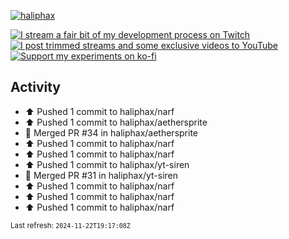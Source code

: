 [![haliphax](https://pbs.twimg.com/profile_banners/458808076/1545597092/1500x500)](https://haliphax.dev)

[![I stream a fair bit of my development process on Twitch](https://img.shields.io/twitch/status/haliphax?logo=twitch&style=for-the-badge)](https://twitch.tv/haliphax) &nbsp; [![I post trimmed streams and some exclusive videos to YouTube](https://img.shields.io/badge/youtube-watch-f00?logo=youtube&style=for-the-badge)](https://youtube.com/haliphaxyt) &nbsp; [![Support my experiments on ko-fi](https://img.shields.io/badge/kofi-support-ff5e5b?logo=ko-fi&style=for-the-badge)](https://ko-fi.com/haliphax)

## Activity

* ⬆️ Pushed 1 commit to haliphax/narf
* ⬆️ Pushed 1 commit to haliphax/aethersprite
* 🎉 Merged PR #34 in haliphax/aethersprite
* ⬆️ Pushed 1 commit to haliphax/narf
* ⬆️ Pushed 1 commit to haliphax/narf
* ⬆️ Pushed 1 commit to haliphax/yt-siren
* 🎉 Merged PR #31 in haliphax/yt-siren
* ⬆️ Pushed 1 commit to haliphax/narf
* ⬆️ Pushed 1 commit to haliphax/narf
* ⬆️ Pushed 1 commit to haliphax/narf

<small>Last refresh: `2024-11-22T19:17:08Z`</small>
